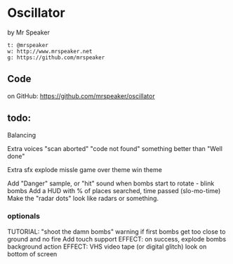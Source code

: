 # Oscillator

by Mr Speaker

    t: @mrspeaker
    w: http://www.mrspeaker.net
    g: https://github.com/mrspeaker

## Code

on GitHub: https://github.com/mrspeaker/oscillator

## todo:

Balancing

Extra voices
    "scan aborted"
    "code not found"
    something better than "Well done"

Extra sfx
    explode missle
    game over theme
    win theme

Add "Danger" sample, or "hit" sound when bombs start to rotate - blink bombs
Add a HUD with % of places searched, time passed (slo-mo-time)
Make the "radar dots" look like radars or something.

### optionals

TUTORIAL: "shoot the damn bombs" warning if first bombs get too close to ground and no fire
Add touch support
EFFECT: on success, explode bombs
background action
EFFECT: VHS video tape (or digital glitch) look on bottom of screen
